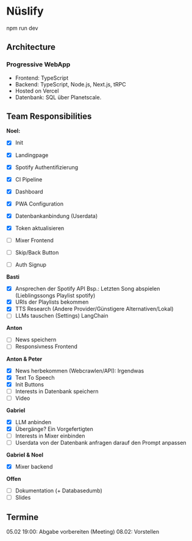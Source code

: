 # Nüslify

npm run dev

## Architecture

### Progressive WebApp

- Frontend: TypeScript
- Backend: TypeScript, Node.js, Next.js, tRPC
- Hosted on Vercel
- Datenbank: SQL über Planetscale.

## Team Responsibilities

**Noel:**

- [x] Init
- [x] Landingpage
- [x] Spotify Authentifizierung
- [x] CI Pipeline
- [x] Dashboard
- [x] PWA Configuration
- [x] Datenbankanbindung (Userdata)
- [x] Token aktualisieren
- [ ] Mixer Frontend
- [ ] Skip/Back Button

- [ ] Auth Signup

**Basti**

- [x] Ansprechen der Spotify API Bsp.: Letzten Song abspielen (Lieblingssongs Playlist spotify)
- [x] URIs der Playlists bekommen
- [x] TTS Research (Andere Provider/Günstigere Alternativen/Lokal)
- [ ] LLMs tauschen (Settings) LangChain

**Anton**

- [ ] News speichern
- [ ] Responsivness Frontend

**Anton & Peter**

- [x] News herbekommen (Webcrawlen/API): Irgendwas
- [x] Text To Speech
- [x] Init Buttons
- [ ] Interests in Datenbank speichern
- [ ] Video

**Gabriel**

- [x] LLM anbinden
- [x] Übergänge? Ein Vorgefertigten
- [ ] Interests in Mixer einbinden
- [ ] Userdata von der Datenbank anfragen darauf den Prompt anpassen

**Gabriel & Noel**

- [x] Mixer backend

**Offen**

- [ ] Dokumentation (+ Databasedumb)
- [ ] Slides

## Termine

05.02 19:00: Abgabe vorbereiten (Meeting)
08.02: Vorstellen
